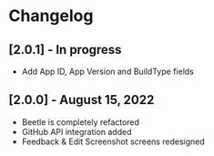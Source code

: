 # Changelog

## [2.0.1] - In progress

- Add App ID, App Version and BuildType fields

## [2.0.0] - August 15, 2022

- Beetle is completely refactored
- GitHub API integration added
- Feedback & Edit Screenshot screens redesigned

